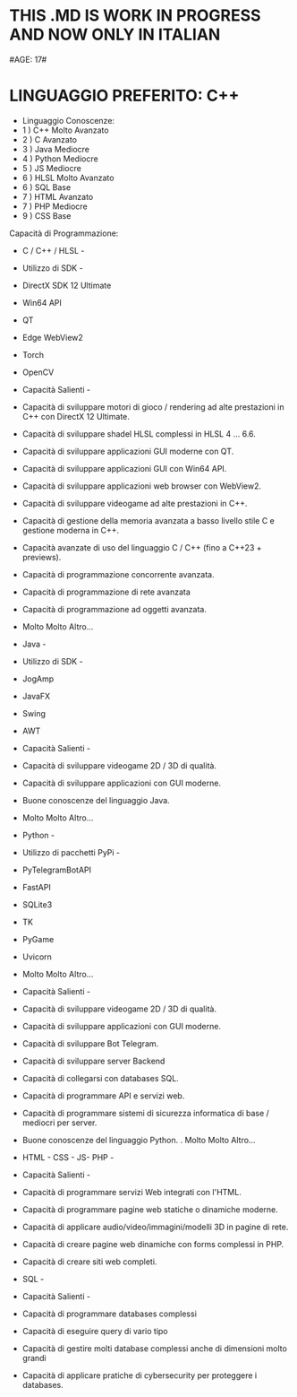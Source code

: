 #  THIS .MD IS WORK IN PROGRESS AND NOW ONLY IN ITALIAN #

#AGE: 17#

# LINGUAGGIO PREFERITO: C++  #
- Linguaggio				Conoscenze:
- 1 ) C++				Molto Avanzato				
- 2 ) C					Avanzato	
- 3 ) Java				Mediocre
- 4 ) Python				Mediocre
- 5 ) JS				Mediocre
- 6 ) HLSL				Molto Avanzato
- 6 ) SQL				Base
- 7 ) HTML				Avanzato
- 7 ) PHP				Mediocre
- 9 ) CSS				Base

Capacità di Programmazione:
- C / C++ / HLSL -
 
- Utilizzo di SDK - 
- DirectX SDK 12 Ultimate
- Win64 API
- QT
- Edge WebView2
- Torch
- OpenCV

 - Capacità Salienti - 
- Capacità di sviluppare motori di gioco / rendering ad alte prestazioni in C++ con DirectX 12 Ultimate.
- Capacità di sviluppare shadel HLSL complessi in HLSL 4 ... 6.6.
- Capacità di sviluppare applicazioni GUI moderne con QT.
- Capacità di sviluppare applicazioni GUI con Win64 API.
- Capacità di sviluppare applicazioni web browser con WebView2.
- Capacità di sviluppare videogame ad alte prestazioni in C++.
- Capacità di gestione della memoria avanzata a basso livello stile C e gestione moderna in C++.
- Capacità avanzate di uso del linguaggio C / C++ (fino a C++23 + previews).
- Capacità di programmazione concorrente avanzata.
- Capacità di programmazione di rete avanzata
- Capacità di programmazione ad oggetti avanzata.
- Molto Molto Altro...


- Java - 
- Utilizzo di SDK - 
- JogAmp
- JavaFX
- Swing
- AWT

 - Capacità Salienti - 
- Capacità di sviluppare videogame 2D / 3D di qualità.
- Capacità di sviluppare applicazioni con GUI moderne.
- Buone conoscenze del linguaggio Java.
- Molto Molto Altro…

- Python - 
- Utilizzo di pacchetti PyPi - 
- PyTelegramBotAPI
- FastAPI
- SQLite3
- TK
- PyGame
- Uvicorn
- Molto Molto Altro…

 - Capacità Salienti - 
- Capacità di sviluppare videogame 2D / 3D di qualità.
- Capacità di sviluppare applicazioni con GUI moderne.
- Capacità di sviluppare Bot Telegram.
- Capacità di sviluppare server Backend 
- Capacità di collegarsi con databases SQL.
- Capacità di programmare API e servizi web.
- Capacità di programmare sistemi di sicurezza informatica di base / mediocri per server.
- Buone conoscenze del linguaggio Python.
. Molto Molto Altro…

- HTML - CSS - JS- PHP - 
- Capacità Salienti - 
- Capacità di programmare servizi Web integrati con l'HTML.
- Capacità di programmare pagine web statiche o dinamiche moderne.
- Capacità di applicare audio/video/immagini/modelli 3D in pagine di rete.
- Capacità di creare pagine web dinamiche con forms complessi in PHP.
- Capacità di creare siti web completi.

- SQL - 
- Capacità Salienti - 
- Capacità di programmare databases complessi
- Capacità di eseguire query di vario tipo
- Capacità di gestire molti database complessi anche di dimensioni molto grandi
- Capacità di applicare pratiche di cybersecurity per proteggere i databases.
